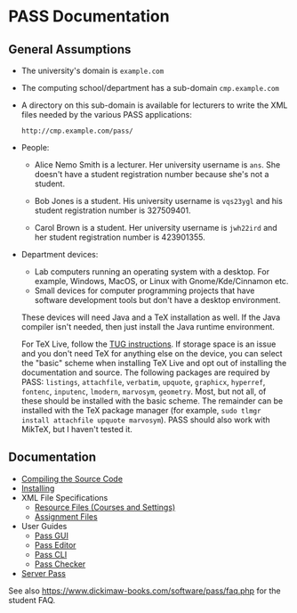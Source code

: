 # PASS Documentation

## General Assumptions

 - The university's domain is `example.com`

 - The computing school/department has a sub-domain
   `cmp.example.com`

 - A directory on this sub-domain is available for lecturers to 
   write the XML files needed by the various PASS applications:

   `http://cmp.example.com/pass/`

 - People:

   + Alice Nemo Smith is a lecturer. Her university username is
   `ans`. She doesn't have a student registration number because
   she's not a student.

   + Bob Jones is a student. His university username is `vqs23ygl`
   and his student registration number is 327509401.

   + Carol Brown is a student. Her university username is `jwh22ird`
   and her student registration number is 423901355.

 - Department devices:

   + Lab computers running an operating system with a desktop.
   For example, Windows, MacOS, or Linux with Gnome/Kde/Cinnamon
   etc.
   + Small devices for computer programming projects that have
   software development tools but don't have a desktop environment.

   These devices will need Java and a TeX installation as well.
   If the Java compiler isn't needed, then just install the Java runtime
   environment.

   For TeX Live, follow the [TUG instructions](https://www.tug.org/texlive/acquire-netinstall.html). If storage space is an issue and you don't
   need TeX for anything else on the device, you can select the
   "basic" scheme when installing TeX Live and opt out of installing
   the documentation and source. The following packages are required
   by PASS: `listings`, `attachfile`, `verbatim`, `upquote`, `graphicx`, `hyperref`,
   `fontenc`, `inputenc`, `lmodern`, `marvosym`, `geometry`. Most, but not all, of these
   should be installed with the basic scheme. The remainder can be
   installed with the TeX package manager (for example,
   `sudo tlmgr install attachfile upquote marvosym`). PASS should also
   work with MikTeX, but I haven't tested it.

## Documentation

 - [Compiling the Source Code](compile.md)
 - [Installing](install.md)
 - XML File Specifications
   + [Resource Files (Courses and Settings)](resourcexml.md)
   + [Assignment Files](assignmentxml.md)
 - User Guides
   + [Pass GUI](passgui.md)
   + [Pass Editor](passeditor.md)
   + [Pass CLI](passcli.md)
   + [Pass Checker](passchecker.md)
 - [Server Pass](server-pass/README.md)

See also <https://www.dickimaw-books.com/software/pass/faq.php> for
the student FAQ.
